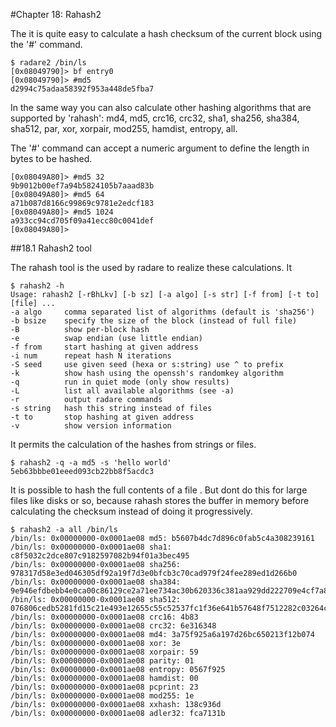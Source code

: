 #Chapter 18: Rahash2

The it is quite easy to calculate a hash checksum of the current block using the '#' command.


    $ radare2 /bin/ls
    [0x08049790]> bf entry0
    [0x08049790]> #md5
    d2994c75adaa58392f953a448de5fba7

In the same way you can also calculate other hashing algorithms that are supported by 'rahash': md4, md5, crc16, crc32, sha1, sha256, sha384, sha512, par, xor, xorpair, mod255, hamdist, entropy, all.

The '#' command can accept a numeric argument to define the length in bytes to be hashed.

    [0x08049A80]> #md5 32
    9b9012b00ef7a94b5824105b7aaad83b
    [0x08049A80]> #md5 64
    a71b087d8166c99869c9781e2edcf183
    [0x08049A80]> #md5 1024
    a933cc94cd705f09a41ecc80c0041def
    [0x08049A80]> 

##18.1 Rahash2 tool

The rahash tool is the used by radare to realize these calculations. It

    $ rahash2 -h
    Usage: rahash2 [-rBhLkv] [-b sz] [-a algo] [-s str] [-f from] [-t to] [file] ...
    -a algo     comma separated list of algorithms (default is 'sha256')
    -b bsize    specify the size of the block (instead of full file)
    -B          show per-block hash
    -e          swap endian (use little endian)
    -f from     start hashing at given address
    -i num      repeat hash N iterations
    -S seed     use given seed (hexa or s:string) use ^ to prefix
    -k          show hash using the openssh's randomkey algorithm
    -q          run in quiet mode (only show results)
    -L          list all available algorithms (see -a)
    -r          output radare commands
    -s string   hash this string instead of files
    -t to       stop hashing at given address
    -v          show version information

It permits the calculation of the hashes from strings or files.

    $ rahash2 -q -a md5 -s 'hello world'
    5eb63bbbe01eeed093cb22bb8f5acdc3

It is possible to hash the full contents of a file . But dont do this for large files like disks or so, because rahash stores the buffer in memory before calculating the checksum instead of doing it progressively.

    $ rahash2 -a all /bin/ls
    /bin/ls: 0x00000000-0x0001ae08 md5: b5607b4dc7d896c0fab5c4a308239161
    /bin/ls: 0x00000000-0x0001ae08 sha1: c8f5032c2dce807c9182597082b94f01a3bec495
    /bin/ls: 0x00000000-0x0001ae08 sha256: 978317d58e3ed046305df92a19f7d3e0bfcb3c70cad979f24fee289ed1d266b0
    /bin/ls: 0x00000000-0x0001ae08 sha384: 9e946efdbebb4e0ca00c86129ce2a71ee734ac30b620336c381aa929dd222709e4cf7a800b25fbc7d06fe3b184933845
    /bin/ls: 0x00000000-0x0001ae08 sha512: 076806cedb5281fd15c21e493e12655c55c52537fc1f36e641b57648f7512282c03264cf5402b1b15cf03a20c9a60edfd2b4f76d4905fcec777c297d3134f41f
    /bin/ls: 0x00000000-0x0001ae08 crc16: 4b83
    /bin/ls: 0x00000000-0x0001ae08 crc32: 6e316348
    /bin/ls: 0x00000000-0x0001ae08 md4: 3a75f925a6a197d26bc650213f12b074
    /bin/ls: 0x00000000-0x0001ae08 xor: 3e
    /bin/ls: 0x00000000-0x0001ae08 xorpair: 59
    /bin/ls: 0x00000000-0x0001ae08 parity: 01
    /bin/ls: 0x00000000-0x0001ae08 entropy: 0567f925
    /bin/ls: 0x00000000-0x0001ae08 hamdist: 00
    /bin/ls: 0x00000000-0x0001ae08 pcprint: 23
    /bin/ls: 0x00000000-0x0001ae08 mod255: 1e
    /bin/ls: 0x00000000-0x0001ae08 xxhash: 138c936d
    /bin/ls: 0x00000000-0x0001ae08 adler32: fca7131b